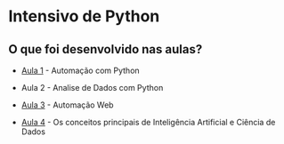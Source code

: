 <h1>Intensivo de Python</h1>

<h2>O que foi desenvolvido nas aulas?</h2>

* <a href="">Aula 1</a> - Automação com Python 

* Aula 2 - Analise de Dados com Python

* <a href="https://github.com/MarcoantonioCaldeira/Intensivo-de-Python/blob/main/Aula%203/Arquivo%20Inicial%20-%20Aula%203.ipynb">Aula 3</a> - Automação Web

* <a href="https://github.com/MarcoantonioCaldeira/Intensivo-de-Python/blob/main/Aula4/Arquivo%20Inicial%20-%20Aula%204.ipynb">Aula 4</a> - Os conceitos principais de Inteligência Artificial e Ciência de Dados
